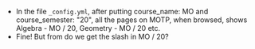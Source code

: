 * In the file `_config.yml`, after putting course_name: MO and course_semester: "20",
all the pages on MOTP, when browsed, shows Algebra - MO / 20, Geometry - MO / 20 etc.
* Fine! But from do we get the slash in MO / 20? 

